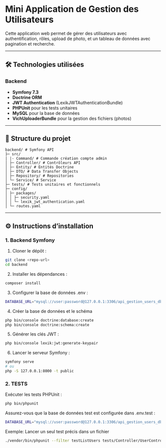 # Mini Application de Gestion des Utilisateurs

Cette application web permet de gérer des utilisateurs avec authentification, rôles, upload de photo, et un tableau de données avec pagination et recherche.

---

## 🛠 Technologies utilisées

### Backend
- **Symfony 7.3**
- **Doctrine ORM**
- **JWT Authentication** (LexikJWTAuthenticationBundle)
- **PHPUnit** pour les tests unitaires
- **MySQL** pour la base de données
- **VichUploaderBundle** pour la gestion des fichiers (photos)

---

## 📂 Structure du projet
```
backend/ # Symfony API
├─ src/
| |- Command/ # Commande création compte admin    
│ ├─ Controller/ # Contrôleurs API
│ ├─ Entity/ # Entités Doctrine
│ ├─ DTO/ # Data Transfer Objects
│ ├─ Repository/ # Repositories
│ └─ Service/ # Service
├─ tests/ # Tests unitaires et fonctionnels
├─ config/
│ ├─ packages/
│ │ ├─ security.yaml
│ │ └─ lexik_jwt_authentication.yaml
│ └─ routes.yaml
```


---

## ⚙️ Instructions d’installation

### 1. Backend Symfony

1. Cloner le dépôt :

```bash
git clone <repo-url>
cd backend 
```

2. Installer les dépendances :

```bash
composer install
```

3. Configurer la base de données .env :

```bash
DATABASE_URL="mysql://user:password@127.0.0.1:3306/api_gestion_users_db"
```

4. Créer la base de données et le schéma

```bash
php bin/console doctrine:database:create
php bin/console doctrine:schema:create
```

5. Générer les clés JWT :

```bash
php bin/console lexik:jwt:generate-keypair
``` 

6. Lancer le serveur Symfony :
```bash
symfony serve
# ou
php -S 127.0.0.1:8000 -t public
``` 

### 2. TESTS

Exécuter les tests PHPUnit :

```bash
php bin/phpunit
```

Assurez-vous que la base de données test est configurée dans .env.test :

```bash
DATABASE_URL="mysql://user:password@127.0.0.1:3306/api_gestion_users_db_test"
```
Exemple: Lancer un seul test précis dans un fichier
```bash
./vendor/bin/phpunit --filter testListUsers tests/Controller/UserControllerTest.php
```
